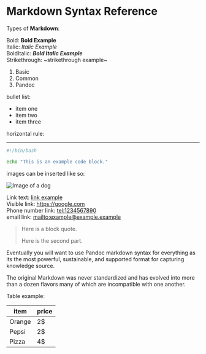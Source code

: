 # Markdown Syntax Reference

Types of **Markdown**:

Bold: **Bold Example**  
Italic: *Italic Example*  
BoldItalic: ***Bold Italic Example***  
Strikethrough: ~strikethrough example~  

1. Basic
1. Common
1. Pandoc

bullet list:

* item one
* item two
* item three

horizontal rule:

---

```sh
#!/bin/bash

echo "This is an example code block."

```

images can be inserted like so:

![Image of a dog](https://upload.wikimedia.org/wikipedia/commons/1/18/Dog_Breeds.jpg)

Link text: [link example](https://google.com)  
Visible link: <https://google.com>  
Phone number link: <tel:1234567890>  
email link: <mailto:example@example.example>  

> Here is a block quote.
>
> Here is the second part.


Eventually you will want to use Pandoc markdown syntax for everything as its the most powerful, sustainable, and supported format for capturing knowledge source.

The original Markdown was never standardized and has evolved into more than a dozen flavors many of which are incompatible with one another.


Table example:

|item|price|
|----|-----|
|Orange|2$|
|Pepsi|2$|
|Pizza|4$|

